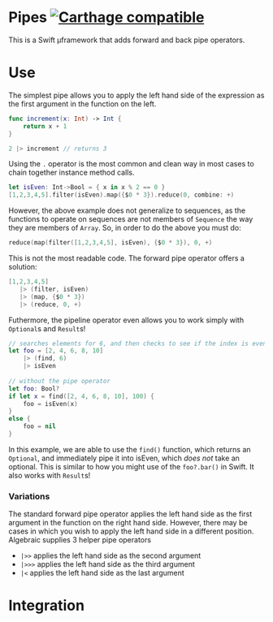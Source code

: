 # Pipes [![Carthage compatible](https://img.shields.io/badge/Carthage-compatible-4BC51D.svg?style=flat)](https://github.com/Carthage/Carthage)

This is a Swift µframework that adds forward and back pipe operators.

# Use

The simplest pipe allows you to apply the left hand side of the expression as the first argument in the function on the left.

```Swift
func increment(x: Int) -> Int {
    return x + 1
}

2 |> increment // returns 3
```

Using the `.` operator is the most common and clean way in most cases to chain together instance method calls.

``` Swift
let isEven: Int->Bool = { x in x % 2 == 0 }
[1,2,3,4,5].filter(isEven).map({$0 * 3}).reduce(0, combine: +)
```

However, the above example does not generalize to sequences, as the functions to operate on sequences are not members of `Sequence` the way they are members of `Array`. So, in order to do the above you must do:

 ```Swift
reduce(map(filter([1,2,3,4,5], isEven), {$0 * 3}), 0, +)
```

This is not the most readable code. The forward pipe operator offers a solution:
 
 ```Swift
[1,2,3,4,5]
    |> (filter, isEven)
    |> (map, {$0 * 3})
    |> (reduce, 0, +)
```

Futhermore, the pipeline operator even allows you to work simply with `Optional`s and `Result`s!
 
```Swift
// searches elements for 6, and then checks to see if the index is even
let foo = [2, 4, 6, 8, 10]
    |> (find, 6)
    |> isEven
    
// without the pipe operator
let foo: Bool?
if let x = find([2, 4, 6, 8, 10], 100) {
    foo = isEven(x)
}
else {
    foo = nil
}
```


In this example, we are able to use the `find()` function, which returns an `Optional`, and immediately pipe it into isEven, which _does not_ take an optional. This is similar to how you might use of the `foo?.bar()` in Swift. It also works with `Result`s!

### Variations

The standard forward pipe operator applies the left hand side as the first argument in the function on the right hand side. However, there may be cases in which you wish to apply the left hand side in a different position. Algebraic supplies 3 helper pipe operators

* `|>>` applies the left hand side as the second argument
* `|>>>` applies the left hand side as the third argument
* `|<` applies the left hand side as the last argument

# Integration
